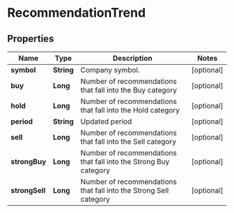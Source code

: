 

# RecommendationTrend


## Properties

| Name | Type | Description | Notes |
|------------ | ------------- | ------------- | -------------|
|**symbol** | **String** | Company symbol. |  [optional] |
|**buy** | **Long** | Number of recommendations that fall into the Buy category |  [optional] |
|**hold** | **Long** | Number of recommendations that fall into the Hold category |  [optional] |
|**period** | **String** | Updated period |  [optional] |
|**sell** | **Long** | Number of recommendations that fall into the Sell category |  [optional] |
|**strongBuy** | **Long** | Number of recommendations that fall into the Strong Buy category |  [optional] |
|**strongSell** | **Long** | Number of recommendations that fall into the Strong Sell category |  [optional] |



